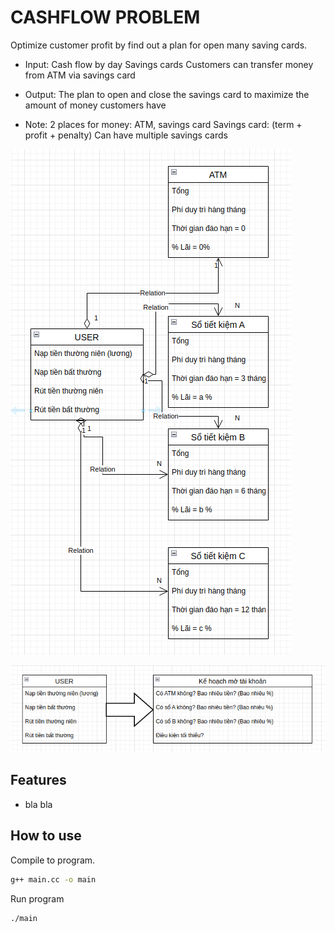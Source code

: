 
# CASHFLOW PROBLEM


Optimize customer profit by find out a plan for open many saving cards.

- Input:
Cash flow by day
Savings cards
Customers can transfer money from ATM via savings card

- Output:
The plan to open and close the savings card to maximize the amount of money customers have

- Note:
2 places for money: ATM, savings card
Savings card: (term + profit + penalty)
Can have multiple savings cards

![Alt text](image/flow_1.png?raw=true "Title")

![Alt text](image/flow_2.png?raw=true "Title")

## Features

- bla bla


## How to use
Compile to program.

```sh
g++ main.cc -o main
```

Run program

```sh
./main
```


